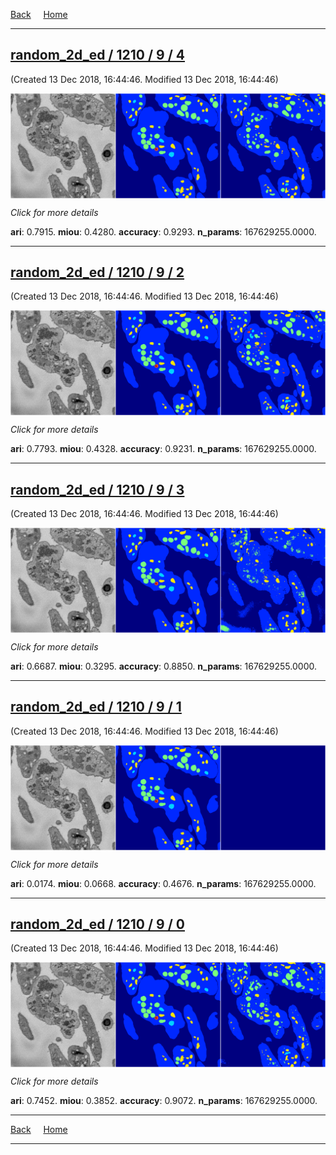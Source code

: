 
[Back](..)&nbsp;&nbsp;&nbsp;&nbsp;&nbsp;[Home](https://leapmanlab.github.io/snapshots)

---

<div class="summary"><a href="4"><h2>random_2d_ed / 1210 / 9 / 4</h2></a><p>(Created 13 Dec 2018, 16:44:46. Modified 13 Dec 2018, 16:44:46)
</p><a href="4"><img src="4/media/summary.png" align="center"></a><p>
<i>Click for more details</i>
</p></div>

**ari**: 0.7915. **miou**: 0.4280. **accuracy**: 0.9293. **n_params**: 167629255.0000. 

---

<div class="summary"><a href="2"><h2>random_2d_ed / 1210 / 9 / 2</h2></a><p>(Created 13 Dec 2018, 16:44:46. Modified 13 Dec 2018, 16:44:46)
</p><a href="2"><img src="2/media/summary.png" align="center"></a><p>
<i>Click for more details</i>
</p></div>

**ari**: 0.7793. **miou**: 0.4328. **accuracy**: 0.9231. **n_params**: 167629255.0000. 

---

<div class="summary"><a href="3"><h2>random_2d_ed / 1210 / 9 / 3</h2></a><p>(Created 13 Dec 2018, 16:44:46. Modified 13 Dec 2018, 16:44:46)
</p><a href="3"><img src="3/media/summary.png" align="center"></a><p>
<i>Click for more details</i>
</p></div>

**ari**: 0.6687. **miou**: 0.3295. **accuracy**: 0.8850. **n_params**: 167629255.0000. 

---

<div class="summary"><a href="1"><h2>random_2d_ed / 1210 / 9 / 1</h2></a><p>(Created 13 Dec 2018, 16:44:46. Modified 13 Dec 2018, 16:44:46)
</p><a href="1"><img src="1/media/summary.png" align="center"></a><p>
<i>Click for more details</i>
</p></div>

**ari**: 0.0174. **miou**: 0.0668. **accuracy**: 0.4676. **n_params**: 167629255.0000. 

---

<div class="summary"><a href="0"><h2>random_2d_ed / 1210 / 9 / 0</h2></a><p>(Created 13 Dec 2018, 16:44:46. Modified 13 Dec 2018, 16:44:46)
</p><a href="0"><img src="0/media/summary.png" align="center"></a><p>
<i>Click for more details</i>
</p></div>

**ari**: 0.7452. **miou**: 0.3852. **accuracy**: 0.9072. **n_params**: 167629255.0000. 

---

[Back](..)&nbsp;&nbsp;&nbsp;&nbsp;&nbsp;[Home](https://leapmanlab.github.io/snapshots)

---
